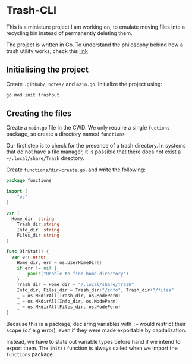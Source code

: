 # Trash-CLI

This is a miniature project I am working on, to emulate moving files
into a recycling bin instead of permanently deleting them.

The project is written in Go. To understand the philosophy behind how a trash
utility works, check this [link](https://specifications.freedesktop.org/trash-spec/trashspec-latest.html)

## Initialising the project

Create `.github/`, `notes/` and `main.go`. Initialize the project using:

```bash
go mod init trashput
```

## Creating the files

Create a `main.go` file in the CWD. We only require a single
`fuctions` package, so create a directory named `functions`

Our first step is to check for the presence of a trash directory.
In systems that do not have a file manager, it is possible that
there does not exist a `~/.local/share/Trash` directory.

Create `functions/dir-create.go`, and write the following:

```go
package functions

import (
	"os"
)

var (
  Home_dir  string
	Trash_dir string
	Info_dir  string
	Files_dir string
)

func DirStat() {
  var err error
	Home_dir, err = os.UserHomeDir()
	if err != nil {
		panic("Unable to find home directory")
	}
	Trash_dir = Home_dir + "/.local/share/Trash"
	Info_dir, Files_dir = Trash_dir+"/info", Trash_dir+"/files"
	_ = os.MkdirAll(Trash_dir, os.ModePerm)
	_ = os.MkdirAll(Info_dir, os.ModePerm)
	_ = os.MkdirAll(Files_dir, os.ModePerm)
}
```

Because this is a package, declaring variables with `:=` would restrict their
scope (c.f e.g error), even if they were made exportable by capitalization.

Instead, we have to state out variable types before hand if we intend to export
them. The `init()` function is always called when we import the `functions` package
